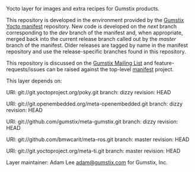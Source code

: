 Yocto layer for images and extra recipes for Gumstix products.

This repository is developed in the environment provided by the
[Gumstix Yocto manifest][yocto-manifest] repository.  New code is
developed on the *next* branch corresponding to the *dev* branch of the
manifest and, when appropriate, merged back into the current release
branch called out by the *master* branch of the manifest. Older
releases are tagged by name in the manifest repository and use the
release-specific branches found in this repository.

This repository is discussed on the [Gumstix Mailing List][mailing-list]
and feature-requests/issues can be raised against the top-level
[manifest][yocto-manifest] project.

[yocto-manifest]: https://github.com/gumstix/yocto-manifest
[mailing-list]: https://lists.sourceforge.net/lists/listinfo/gumstix-users

This layer depends on:

URI: git://git.yoctoproject.org/poky.git
branch: dizzy
revision: HEAD

URI: git://git.openembedded.org/meta-openembedded.git
branch: dizzy
revision: HEAD

URI: git://github.com/gumstix/meta-gumstix.git
branch: dizzy
revision: HEAD

URI: git://github.com/bmwcarit/meta-ros.git
branch: master
revision: HEAD

URI: git://git.yoctoproject.org/meta-ti.git
branch: master
revision: HEAD

Layer maintainer: Adam Lee <adam@gumstix.com> for Gumstix, Inc.
